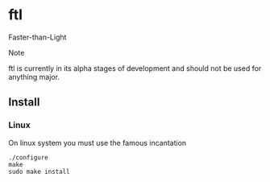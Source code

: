 # ftl
Faster-than-Light  

> [!NOTE]  
> ftl is currently in its alpha stages of development and should not be used for anything major.  

## Install
### Linux
On linux system you must use the famous incantation
```
./configure
make
sudo make install
```
